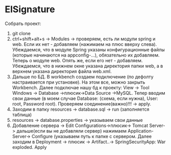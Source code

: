 # ElSignature
Собрать проект:
1) git clone
2) ctrl+shift+alt+s -> Modules -> проверяем, есть ли модули spring и web. 
Если их нет - добавляем (нажимаем на плюс вверху слева). 
Убеждаемся, что в модуле Spring указаны конфигурационные файлы (которые начинаются на appconfig-...), обязательно их добавляем. 
Теперь о модуле web. Опять же, если его нет - добавляем. Убеждаемся, что в нижнем окне указана директория 
папки web, а в верхнем указана директория файла web.xml.
3) Дальше по БД. В workbench создаем подключение (по дефолту настраивается при установке). На этом все, можно закрыть Workbench.
Далее подключае нашу бд к проекту: View -> Tool Windows -> Database ->плюсик->Data Source ->MySQL.
Тепер вводим свои данные (в моем случае Database: (схема, если нужна), User: root, Password root).
Проверяем соединение(важно)!!! -> apply.
4) Заходим в папку resources -> database.sql -> run (заполняется таблица)
5) resources -> database.properties -> указываем свои данные
6) Добавление сервера -> Edit Configurations->плюсик-> Tomcat Server-> дальше(если вы не добавляли сервер) нажимаем 
Application-Server-> Configure (указываем путь к папке с сервером. 
Далее заходим в Deployment -> плюсик -> Artifact..-> SpringSecurityApp: War exploded.
Apply
